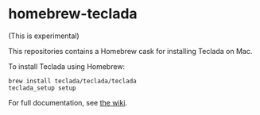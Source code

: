 # homebrew-teclada

(This is experimental)

This repositories contains a Homebrew cask for installing Teclada on Mac.

To install Teclada using Homebrew:
```
brew install teclada/teclada/teclada
teclada_setup setup
```

For full documentation, see [the wiki](https://github.com/Teclada/teclada/wiki).
